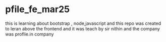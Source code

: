 # pfile_fe_mar25
this  is learning about bootstrap , node,javascript and this repo was created to leran above the frontend and it was teach by sir nithin and the company was proflie.in company
